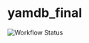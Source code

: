 # yamdb_final

![Workflow Status](https://github.com/pencool/yamdb_final/actions/workflows/yamdb_workflow/badge.svg
)
